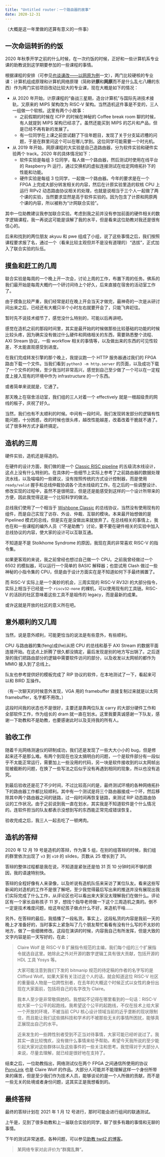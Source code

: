 ```yaml
---
title: "Untitled router：一个路由器的故事"
date: 2020-12-31
---
```


（大概是这一年里做的还算有意义的一件事）

## 一次命运转折的约饭

2020 年秋季开学之前的什么时候，在一次约饭的时候，正好和一些计算机系专业课的助教说到这学期要参加的一些课程的事情。

根据课程的安排（可参见[也谈课改——以网原为例][cs-course-reform]一文），两门比较硬核的专业课：计算机组成原理和计算机网络原理（简称**计原**和**网原**而不是什么乱七八糟的东西）作为两门实验项目改动比较大的专业课，现在大概是如下的情况：

[cs-course-reform]: https://harrychen.xyz/2020/06/20/cs-course-reform/

- 从 2020 年开始，计原课程的“奋战三星期，造台计算机”与国际先进技术接轨，又原来的 MIPS 架构改为 RISC-V 架构。当然造机这件事是不变的，三人一组做一个软核。这里有两个小故事：
    - 之前假期的时候在 ICFP 的时候在神秘的 Coffee break room 聊的时候，有人就提到 MIPS 架构已经凉了。虽然还能买到 MIPS 的芯片和产品，但是已经不再有新的发展了。
    - 有一位同学在上课之前尝试翻了下往年题目，发现了关于分支延迟槽的问题，于是在群里问这个可以在哪儿学到。这位同学可能需要一个时光机。
- 从 2019 年开始，网原课程的大实验是自己造路由器，分为软件实验和硬件实验两个 track。2020 年的具体情况如下：
    - 软件实验是每组 3 位同学，每人做一个路由器，然后测试时使用在线平台的 Raspberry Pi 运行，通过交换机的虚拟连接测试在给定网络拓扑下的性能和功能。
    - 硬件实验是每组 3 位同学，一起做一个路由器。今年的要求是在一个 FPGA 上完成大部分转发相关的内容，然后在计原实验里造的软核 CPU 上运行 RIPv2 动态路由协议相关的处理，也就是说相当于三个人一起做了两个课的实验，当然要求显然是高于软件实验的。因为包含了计原和网原两个课的内容，所以被称为“计网联合实验”。

其中一位助教建议我参加联合实验。考虑到我之前并没有参加前面的硬件相关的数字逻辑课程，我一再说这可能是误解了我的水平，但是看来这位助教对我还是很有信心的。

后来和找到的两位朋友 akyuu 和 pwe 组成了小组，说了这些事情之后，我们按照课程要求报了名，通过一个（看来比较主观但并不是没有道理的）“选拔”，正式加入了联合实验的队伍。

## 摸鱼和赶工的几周

联合实验是每周的一个晚上开一次会，讨论上周的工作，布置下周的任务。佛系的我们最开始是每周大概约一个研讨间待上个好久，后来直接在宿舍的活动室工作了。

由于摸鱼比较严重，我们经常是赶在晚上开会当天才做完，最神奇的一次是从研讨间出来之后，已经还有大概只半个小时左右就要开会了，只能飞奔赶往。

暂时先不说技术细节了，感觉没什么特别的，可能以后再讲吧。

感觉在造机之前的那段时间里，其实是最开始的时候做那些比较基础的功能的时候比较头疼，因为确实没有做过什么硬件和网络相关的东西，需要熟悉整个流程、AXI Stream 协议，一些 workflow 相关的事情等，以及做出来的东西的可见性较差，不太能直观感受到进度。

在我们完成转发引擎的那个晚上，我提议跑一个 HTTP 服务器通过我们的 FPGA 路由下载一个文件。当我们看到 `python3 -m http.server` 的页面，以及成功下载了一个文件的时候，至少我当时非常高兴，感觉到自己至少做了一个可以在一定程度上接入现有的环境中作为 infrastructure 的一个东西。

或者简单来说就是，它通了。

那天晚上在宿舍活动室，我们组的三人对着一个 effectively 就是一根超级贵的网线的板子，庆祝了好久。

当然，我们也有不太顺利的时候。中间有一段时间，我们发现转发部分的逻辑有性能问题，十分困惑，改的时候也很头疼，越改性能越差，改着改着干脆就不通了。试了很多种方式才最终搞定。

## 造机的三周

硬件实验，造机还是得造的。

在硬件的设计方面，我们做的是一个 [Classic RISC pipeline][risc-pipeline] 的五级流水线设计，这点上没有什么特别的。在具体的一些细节上实际上参考了之前路由器的数据处理流水线，以及喵喵的一些建议，没有按照传统的方式设计控制器，而是使用 `ready/valid` 握手和总线仲裁协调各个流水线级的工作。在之后的一些调整设计、修改实现的过程中，虽然不是很明显，但是还是能感受到这样的一个设计所带来的方便，因此我觉得这是一个比较科学的做法。

[risc-pipeline]: https://en.wikipedia.org/wiki/Classic_RISC_pipeline

总线我们使用了一个相当于 [Wishbone Classic][wishbone] 的总线协议，当然没有使用现有的组件，而是自己实现了访存、外设、仲裁、互联的模块。本来最开始想做的是 Pipelined 模式的总线，但是实在是没做出来就放弃了。在总线相关的事情上，我也在和一些课程的编外人员（“不是助教”）讨论，要不要在硬件相关的实验中加入总线协议的内容，使大家的设计可以互联互通。

[wishbone]: https://www.wishbone-interconnect.org

不知道是不是 Stolkhome Syndrome 的原因，我现在真的非常喜欢 RISC-V 的指令集。

如果更客观的来说，我之前曾经也想过自己做一个 CPU。之前我曾经做过一个 6502 的模拟器，可以运行一个简单的 BASIC 解释器；也尝试用 Clash 做过一些神秘的小指令集的 CPU，但是由于设计方面实在是不知道如何下手最终搁置了。

而 RISC-V 实际上是一个美妙的机会，三周实现的 RISC-V RV32I 的大部分指令，实际上相当于已经是一个 `riscv32-none` 的裸机，可以使用现有的工具链。RISC-V 的活跃的社区意味着这些工具不是祖传的 legacy，而是最新的成果。

或许这就是开放的社区的意义所在吧。

## 意外顺利的又几周

当然，说是意外顺利，可能更恰当的说法是有些意外，有些顺利。

CPU 与路由器的集(feng)成(he)从把 CPU 的总线和基于 AXI Stream 的数据平面连接开始。在这点上折腾了很久都没搞定，最后发现是别的地方写出锅了。之后逐渐的我们把路由部分的逻辑中需要软件访问的部分，以及收发以太网帧的都作为 MMIO 接入到了总线上。

队友也参考提供好的模板完成了 RIP 协议的软件，在本地测试了一下，看起来可以和 BIRD 互操作。

（有一次聊天的时候意外发现，VGA 用的 framebuffer 直接复制过来就是以太网 framebuffer，名字都不用改。）

这段时间我的状态也不是很好，主要还是靠两位队友 carry 的大部分硬件工作和全部软件工作，作为组长的 dram 就一直在划水。这里我要真诚感谢一下队友，感谢一下助教和不是助教，也要感谢此时以及支持我的所有人。

## 验收工作

随着千兆网络测速仪的研制成功，我们还是发现了一些大大小小的 bug，但是修起来还不是那么难。有两个到现在也没太搞明白的问题，一个是软件部分有一段似乎不太能正常运行，需要加上一些没用的代码，另一块是软件接收到的以太网帧出现被截断的问题，在换了一些写法之后似乎没有再遇到相同的现象，所以也没有追究。

到最后验收还是花了不少时间，不过比较高兴的是，最终测试环境的各种网络拓扑下的路由器工作都比较顺利。其中有一个测试是将三个路由器接成一个环，然后移除其中两个路由器之间的链路，过一段时间再恢复链路，来测试 RIP 动态路由协议的工作状况。由于之前说到我一直在划水，其实我是不知道软件是个什么情况的。连软件担当的队友都表示没想到写的东西能正常完成错误恢复。

验收完成之后，我三人一起去吃了一顿烤肉。

## 造机的答辩

2020 年 12 月 19 号是造机的答辩，作为第 5 组，在别的组答辩的时候，我们组的群里依次出现了 `v3` 到 `v10` 的 slides，页数从 25 增长到了 31。

答辩的整体过程都是我在说，不知道是紧张还是怕 31 页 10 分钟时间不够的原因，我的语速特别快。

答辩的全程好像有人来录像，以及听说有造机队伍来采访了某位队友。看来这些写新闻的对造机的工作不是很了解吧，至少我觉得最后写出来的推送并没有展现出我们实际完成了什么工作，从评论区也可以看出来大家没太理解我们在做什么。评论区有一个家长自称孩子 11 岁，想找个指导老师做一下这个三周造机之类的。倒不一定是技术难度问题，给这年纪孩子做点什么不好，来造机干啥……

另外，在答辩的最后，我插播了一段私货。事实上，这段私货的内容是我前一天的晚上才准备好的，当时事实上紧急叫了几个朋友帮忙看看有没有什么写的不太妙的地方，做了一些细微修改。这段在演讲的时候，内容我自己有所发挥，但是大致的文字内容是前一天写好的，在此：

> Claire Wolf 是 RISC-V B 扩展指令规范的主编，我们每个组的三个扩展指令就选自这里。她除此之外对开源的数字逻辑工具有很大贡献，包括开源的 HDL 工具 Yosys 等。
>
> 大家可能注意到我们下发的 bitmanip 规范的待定稿的作者的名字写的是 Clifford Wolf。如果大家有关注过这个人的话，就会知道这位 RISC-V 社区的重量级人物是一位跨性别者，在去年的大概这个时候正式以女性的身份出现在大家面前，包括将自己的名字改为 Claire。
>
> 我本人至少是非常敬佩她的。我想起不记得在哪里看到的一句话：RISC-V 给大家一个公平的起跑线。我希望这个公平的起跑线，不仅在技术上给大家一个开放的环境，不被当前 CPU 核心设计领域当前的近乎垄断的现状限制住，而且能让我们这些搞科技和学术的不被那些无关的事情所困扰，能够真正展现出自己的水平。
>
> 近来发生的一些跨性别者受到不正当对待事情，大家可能已经听说过了。我其实一直比较愧疚，没有做什么事情来给予帮助。希望今天我所说的至少能引起大家对这些群体以及这些事件的一些关注和思考。我觉得对于大部分人来说，尽量去理解，就已经是很好地在支持了。

结束之后，一位助教指出，网络测试仪在两个 FPGA 之间通信所使用的协议 [PonyLink][ponylink] 也是 Claire Wolf 的作品。大部分人可能并不能理解这样一个身份所带来的痛苦，但是至少我们作为技术人员，能够谈论的是一个人所做的贡献，而不是一些无关的处境或者身份问题，这其实正是我想看到的。

[ponylink]: https://github.com/cliffordwolf/PonyLink

## 最终答辩

最终的答辩计划在 2021 年 1 月 12 号进行，那时可能会进行组间的联通测试。

上午是，见到了很多助教和上一届联合实验的同学，聊了很多有趣的事情和无聊的事情。

下午的测试非常迷惑，各种问题，可以参见[助教 twd2 的博客][twd2-test-blog]。

> 某网络专家对此评价为“群魔乱舞”。

[twd2-test-blog]: https://twd2.me/archives/15187
